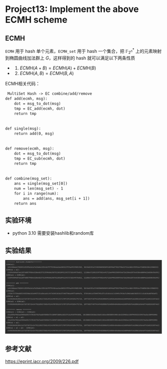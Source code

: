 # Project13: Implement the above ECMH scheme

## ECMH

`ECMH` 用于 hash 单个元素，`ECMH_set` 用于 hash 一个集合，把 $\mathbb{F}_{2^n}^{*}$ 上的元素映射到椭圆曲线加法群上 $G$，这样得到的 hash 就可以满足以下两条性质

* 1. $ECMH(A+B) = ECMH(A) + ECMH(B)$
* 2. $ECMH(A,B) = ECMH(B,A)$

ECMH相关代码：
```
 MultiSet Hash -> EC combine/add/remove
def add(ecmh, msg):
    dot = msg_to_dot(msg)
    tmp = EC_add(ecmh, dot)
    return tmp


def single(msg):
    return add(0, msg)


def remove(ecmh, msg):
    dot = msg_to_dot(msg)
    tmp = EC_sub(ecmh, dot)
    return tmp


def combine(msg_set):
    ans = single(msg_set[0])
    num = len(msg_set) - 1
    for i in range(num):
        ans = add(ans, msg_set[i + 1])
    return ans
```
 
## 实验环境

- python 3.10 需要安装hashlib和random库


## 实验结果

![img](https://github.com/Z-Yivon/project/blob/main/project13/result.png)

## 参考文献
https://eprint.iacr.org/2009/226.pdf

